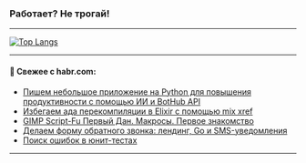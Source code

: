 ### Работает? Не трогай!

---
<!--
#### 🛠️ Technical stack:

![Java](https://img.shields.io/badge/Java-informational?logo=Oracle&style=flat&logoColor=white&color=FF4500)
![Kotlin](https://img.shields.io/badge/Kotlin-informational?logo=Kotlin&style=flat&logoColor=white&color=774D97)
![TS](https://img.shields.io/badge/TypeScript-informational?logo=typeScript&style=flat&logoColor=black&color=017acc)
![Python](https://img.shields.io/badge/Python-informational?logo=Python&style=flat&logoColor=black&color=ffdd54) <br>
![Spring](https://img.shields.io/badge/Spring-informational?logo=Spring&style=flat&logoColor=white&color=6DB33F) 
![SpringBoot](https://img.shields.io/badge/SpringBoot-informational?logo=SpringBoot&style=flat&logoColor=white&color=6DB33F)
![Nest](https://img.shields.io/badge/NestJS-informational?logo=NestJS&style=flat&logoColor=white&color=E0234E) 
![NodeJS](https://img.shields.io/badge/NodeJS-informational?logo=node.js&style=flat&logoColor=white&color=70A760)<br>
![PostgreSQL](https://img.shields.io/badge/PostgreSQL-informational?logo=PostgreSQL&style=flat&logoColor=white&color=DAA520)
![MongoDB](https://img.shields.io/badge/MongoDB-informational?logo=MongoDB&style=flat&logoColor=white&color=870000)
![Apache](https://img.shields.io/badge/Apache-informational?logo=apache&style=flat&logoColor=white&color=f74e28)

___ 
-->

<!--- #### 🛠️ : --->

[![Top Langs](https://github-readme-stats-82jvfl3w3-advtsettinggmailcoms-projects.vercel.app/api/top-langs/?username=zloylis&langs_count=10&hide_title=true&title_color=e6edf3&size_weight=0.5&count_weight=0.5&layout=compact&hide_progress=true&hide_border=true&theme=dracula)](https://github.com/zloylis)

<!---


####  :octocat:&nbsp;&nbsp; Статистика:

![GitHub stats](https://github-readme-stats-u2qms2cxw-advtsettinggmailcoms-projects.vercel.app/api?username=zloylis&show_icons=true&hide_border=true&theme=dracula&title_color=e6edf3&include_all_commits=true&count_private=true&hide_rank=false&hide_title=true&rank_icon=github)
-->
---

#### 💬 Свежее с habr.com:

<!-- BLOG-POST-LIST:START -->
- [Пишем небольшое приложение на Python для повышения продуктивности с помощью ИИ и BotHub API](https://habr.com/ru/companies/bothub/articles/854322/?utm_source=habrahabr&utm_medium=rss&utm_campaign=854322)
- [Избегаем ада перекомпиляции в Elixir с помощью mix xref](https://habr.com/ru/articles/856254/?utm_source=habrahabr&utm_medium=rss&utm_campaign=856254)
- [GIMP Script-Fu Первый Дан. Макросы. Первое знакомство](https://habr.com/ru/articles/856246/?utm_source=habrahabr&utm_medium=rss&utm_campaign=856246)
- [Делаем форму обратного звонка: лендинг, Go и SMS-уведомления](https://habr.com/ru/companies/ru_mts/articles/856232/?utm_source=habrahabr&utm_medium=rss&utm_campaign=856232)
- [Поиск ошибок в юнит-тестах](https://habr.com/ru/companies/pvs-studio/articles/856220/?utm_source=habrahabr&utm_medium=rss&utm_campaign=856220)
<!-- BLOG-POST-LIST:END -->

---
